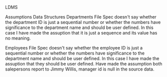 LDMS

Assumptions
Data Structures
Departments File
Spec doesn't say whether the department ID is just a sequential number or whether the numbers have significance to the department name and should be user defined. In this case I have made the assuption that it is just a sequence and its value has no meaning.

Employees File
Spec doesn't say whether the employee ID is just a sequential number or whether the numbers have significance to the department name and should be user defined. In this case I have made the assuption that they should be user defined.
Have made the assumption both salepersons report to Jimmy Willis, manager id is null in the source data.

